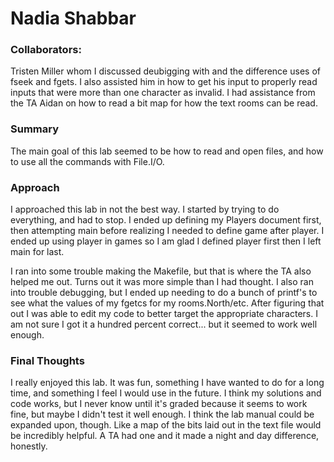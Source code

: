 # Nadia Shabbar #

### Collaborators: ###
Tristen Miller whom I discussed deubigging with and the difference uses
of fseek and fgets. I also assisted him in how to get his input to properly
read inputs that were more than one character as invalid. I had assistance
from the TA Aidan on how to read a bit map for how the text rooms can be read.

### Summary ###
The main goal of this lab seemed to be how to read and open files, and how
to use all the commands with File.I/O.

### Approach ###
I approached this lab in not the best way. I started by trying to do everything,
and had to stop. I ended up defining my Players document first, then attempting
main before realizing I needed to define game after player. I ended up using
player in games so I am glad I defined player first then I left main for last.

I ran into some trouble making the Makefile, but that is where the TA also
helped me out. Turns out it was more simple than I had thought. I also ran into
trouble debugging, but I ended up needing to do a bunch of printf's to see
what the values of my fgetcs for my rooms.North/etc. After figuring that out
I was able to edit my code to better target the appropriate characters. I am
not sure I got it a hundred percent correct... but it seemed to work well
enough.

### Final Thoughts ###
I really enjoyed this lab. It was fun, something I have wanted to do for a long
time, and something I feel I would use in the future. I think my solutions and code
works, but I never know until it's graded because it seems to work fine, but maybe
I didn't test it well enough. I think the lab manual could be expanded upon, though.
Like a map of the bits laid out in the text file would be incredibly helpful. A
TA had one and it made a night and day difference, honestly.